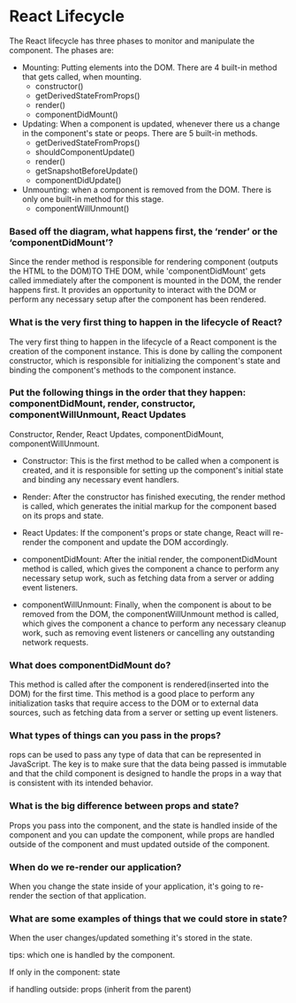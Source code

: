 # React Lifecycle
The React lifecycle has three phases to monitor and manipulate the component. The phases are: 
- Mounting: Putting elements into the DOM. There are 4 built-in method that gets called, when mounting.
  - constructor()
  - getDerivedStateFromProps()
  - render()
  - componentDidMount()
- Updating: When a component is updated, whenever there us a change in the component's state or peops. There are 5 built-in methods.
  - getDerivedStateFromProps()
  - shouldComponentUpdate()
  - render()
  - getSnapshotBeforeUpdate()
  - componentDidUpdate()
- Unmounting: when a component is removed from the DOM. There is only one built-in method for this stage. 
  - componentWillUnmount()
### Based off the diagram, what happens first, the ‘render’ or the ‘componentDidMount’?
Since the render method is responsible for rendering component (outputs the HTML to the DOM)TO THE DOM, while 'componentDidMount' gets called immediately after the component is mounted in the DOM, the render happens first. It provides an opportunity to interact with the DOM or perform any necessary setup after the component has been rendered.
### What is the very first thing to happen in the lifecycle of React?
The very first thing to happen in the lifecycle of a React component is the creation of the component instance. This is done by calling the component constructor, which is responsible for initializing the component's state and binding the component's methods to the component instance.
### Put the following things in the order that they happen: componentDidMount, render, constructor, componentWillUnmount, React Updates
Constructor, Render, React Updates, componentDidMount, componentWillUnmount.
- Constructor: This is the first method to be called when a component is created, and it is responsible for setting up the component's initial state and binding any necessary event handlers.

- Render: After the constructor has finished executing, the render method is called, which generates the initial markup for the component based on its props and state.

- React Updates: If the component's props or state change, React will re-render the component and update the DOM accordingly.

- componentDidMount: After the initial render, the componentDidMount method is called, which gives the component a chance to perform any necessary setup work, such as fetching data from a server or adding event listeners.

- componentWillUnmount: Finally, when the component is about to be removed from the DOM, the componentWillUnmount method is called, which gives the component a chance to perform any necessary cleanup work, such as removing event listeners or cancelling any outstanding network requests.
### What does componentDidMount do?
This method is called after the component is rendered(inserted into the DOM) for the first time. This method is a good place to perform any initialization tasks that require access to the DOM or to external data sources, such as fetching data from a server or setting up event listeners.
### What types of things can you pass in the props?
rops can be used to pass any type of data that can be represented in JavaScript. The key is to make sure that the data being passed is immutable and that the child component is designed to handle the props in a way that is consistent with its intended behavior.
### What is the big difference between props and state?
Props you pass into the component, and the state is handled inside of the component and you can update the component, while props are handled outside of the component and must updated outside of the component. 
### When do we re-render our application?
When you change the state inside of your application, it's going to re-render the section of that application. 
### What are some examples of things that we could store in state?
When the user changes/updated something it's stored in the state. 

tips: which one is handled by the component. 

If only in the component: state

if handling outside: props (inherit from the parent)





